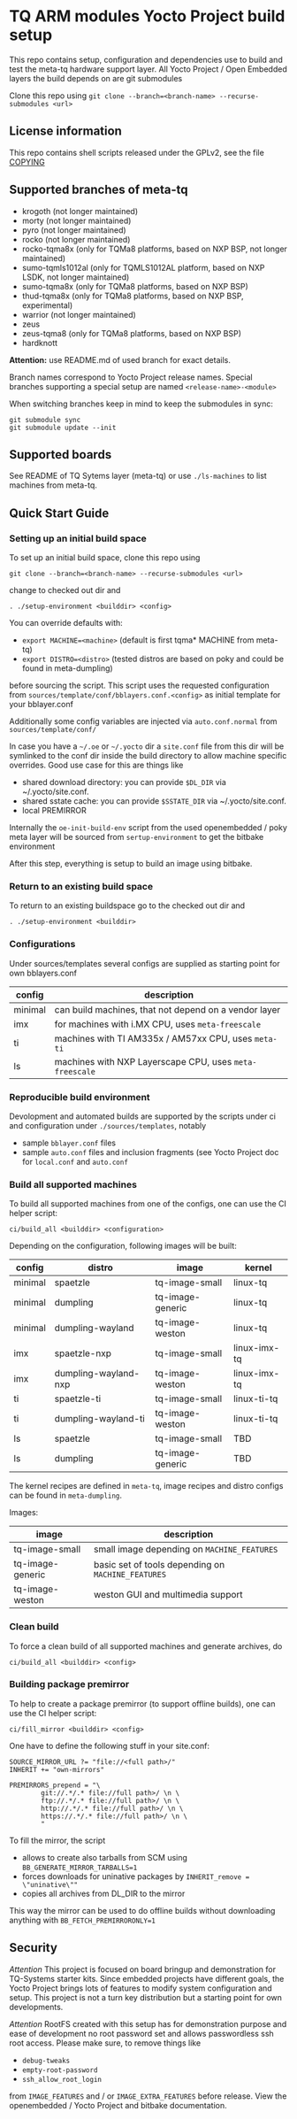 # TQ ARM modules Yocto Project build setup

This repo contains setup, configuration and dependencies use to build and test
the meta-tq hardware support layer. All Yocto Project / Open Embedded layers
the build depends on are git submodules

Clone this repo using `git clone --branch=<branch-name> --recurse-submodules <url>`

## License information

This repo contains shell scripts released under the GPLv2, see the file
[COPYING](COPYING)

## Supported branches of meta-tq

- krogoth (not longer maintained)
- morty (not longer maintained)
- pyro (not longer maintained)
- rocko (not longer maintained)
- rocko-tqma8x (only for TQMa8 platforms, based on NXP BSP, not longer maintained)
- sumo-tqmls1012al (only for TQMLS1012AL platform, based on NXP LSDK, not longer maintained)
- sumo-tqma8x (only for TQMa8 platforms, based on NXP BSP)
- thud-tqma8x (only for TQMa8 platforms, based on NXP BSP, experimental)
- warrior (not longer maintained)
- zeus
- zeus-tqma8 (only for TQMa8 platforms, based on NXP BSP)
- hardknott

**Attention:** use README.md of used branch for exact details.

Branch names correspond to Yocto Project release names. Special branches
supporting a special setup are named `<release-name>-<module>`

When switching branches keep in mind to keep the submodules in sync:

```
git submodule sync
git submodule update --init
```

## Supported boards

See README of TQ Sytems layer (meta-tq) or use `./ls-machines` to list machines
from meta-tq.

## Quick Start Guide

### Setting up an initial build space

To set up an initial build space, clone this repo using 

`git clone --branch=<branch-name> --recurse-submodules <url>`

change to checked out dir and

`. ./setup-environment <builddir> <config>`

You can override defaults with:

* `export MACHINE=<machine>` (default is first tqma\* MACHINE from meta-tq)
* `export DISTRO=<distro>` (tested distros are based on poky and could be found
   in meta-dumpling)

before sourcing the script. This script uses the requested configuration from
`sources/template/conf/bblayers.conf.<config>` as initial template for your
bblayer.conf

Additionally some config variables are injected via `auto.conf.normal` from
`sources/template/conf/`

In case you have a `~/.oe` or `~/.yocto` dir a `site.conf` file from this dir
will be symlinked to the conf dir inside the build directory to allow machine
specific overrides. Good use case for this are things like

* shared download directory: you can provide `$DL_DIR` via ~/.yocto/site.conf.
* shared sstate cache: you can provide `$SSTATE_DIR` via ~/.yocto/site.conf.
* local PREMIRROR

Internally the `oe-init-build-env` script from the used openembedded / poky
meta layer will be sourced from `sertup-environment` to get the bitbake environment

After this step, everything is setup to build an image using bitbake.

### Return to an existing build space

To return to an existing buildspace go to the checked out dir and

`. ./setup-environment <builddir>`

### Configurations

Under sources/templates several configs are supplied as starting point for own
bblayers.conf

| config  | description                                              |
| ------- | -------------------------------------------------------- |
| minimal | can build machines, that not depend on a vendor layer    |
| imx     | for machines with i.MX CPU, uses `meta-freescale`        |
| ti      | machines with TI AM335x / AM57xx CPU, uses `meta-ti`     |
| ls      | machines with NXP Layerscape CPU, uses `meta-freescale`  |

### Reproducible build environment

Devolopment and automated builds are supported by the scripts under ci and
configuration under `./sources/templates`, notably

- sample `bblayer.conf` files
- sample `auto.conf` files and inclusion fragments (see Yocto Project doc for
  `local.conf` and `auto.conf`

### Build all supported machines

To build all supported machines from one of the configs, one can
use the CI helper script:

`ci/build_all <builddir> <configuration>`

Depending on the configuration, following images will be built:

| config  | distro               | image            | kernel       |
| ------- | -------------------- | ---------------- | -----------  |
| minimal | spaetzle             | tq-image-small   | linux-tq     |
| minimal | dumpling             | tq-image-generic | linux-tq     |
| minimal | dumpling-wayland     | tq-image-weston  | linux-tq     |
| imx     | spaetzle-nxp         | tq-image-small   | linux-imx-tq |
| imx     | dumpling-wayland-nxp | tq-image-weston  | linux-imx-tq |
| ti      | spaetzle-ti          | tq-image-small   | linux-ti-tq  |
| ti      | dumpling-wayland-ti  | tq-image-weston  | linux-ti-tq  |
| ls      | spaetzle             | tq-image-small   | TBD          |
| ls      | dumpling             | tq-image-generic | TBD          |

The kernel recipes are defined in `meta-tq`, image recipes and distro configs
can be found in `meta-dumpling`.

Images:

| image            | description                                          |
| ---------------- | ---------------------------------------------------- |
| tq-image-small   | small image depending on `MACHINE_FEATURES`          |
| tq-image-generic | basic set of tools depending on `MACHINE_FEATURES`   |
| tq-image-weston  | weston GUI and multimedia support                    |

### Clean build

To force a clean build of all supported machines and generate archives, do

`ci/build_all <builddir> <config>`

### Building package premirror

To help to create a package premirror (to support offline builds),
one can use the CI helper script:

`ci/fill_mirror <builddir> <config>`

One have to define the following stuff in your site.conf:

```
SOURCE_MIRROR_URL ?= "file://<full path>/"
INHERIT += "own-mirrors"

PREMIRRORS_prepend = "\
        git://.*/.* file://full path>/ \n \
        ftp://.*/.* file://full path>/ \n \
        http://.*/.* file://full path>/ \n \
        https://.*/.* file://full path>/ \n \
        "
```

To fill the mirror, the script

- allows to create also tarballs from SCM using `BB_GENERATE_MIRROR_TARBALLS=1`
- forces downloads for uninative packages by `INHERIT_remove = \"uninative\""`
- copies all archives from DL_DIR to the mirror

This way the mirror can be used to do offline builds without downloading anything
with `BB_FETCH_PREMIRRORONLY=1`

## Security

*Attention* This project is focused on board bringup and demonstration for
TQ-Systems starter kits. Since embedded projects have different goals, the
Yocto Project brings lots of features to modify system configuration and setup.
This project is not a turn key distribution but a starting point for own
developments.

*Attention* RootFS created with this setup has for demonstration purpose and
ease of development no root password set and allows passwordless ssh root access.
Please make sure, to remove things like

* `debug-tweaks`
* `empty-root-password`
* `ssh_allow_root_login`

from `IMAGE_FEATURES` and / or `IMAGE_EXTRA_FEATURES` before release. View the
openembedded / Yocto Project and bitbake documentation.

